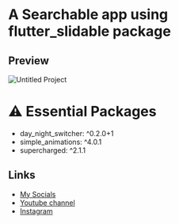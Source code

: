 # A Searchable app using flutter_slidable package
## Preview
![Untitled Project](https://user-images.githubusercontent.com/91388754/155765527-9cd0ad94-5f19-4814-ab70-b03edf765db8.gif)

# ⚠️ Essential Packages 
* day_night_switcher: ^0.2.0+1
* simple_animations: ^4.0.1
* supercharged: ^2.1.1
## Links
* [My Socials](https://znap.link/CodeWithFlexz)
* [Youtube channel](https://www.youtube.com/channel/UCLVrYXt3SL9rT-IcDmgU9Wg)
* [Instagram](https://instagram.com/codewithflexz)
